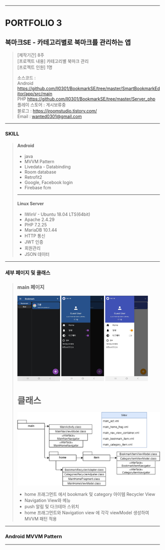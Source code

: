 * * *
# PORTFOLIO 3 
## 북마크SE - 카테고리별로 북마크를 관리하는 앱 
>[제작기간] 8주     
>[프로젝트 내용] 카테고리별 북마크 관리    
>[프로젝트 인원] 1명    
>
>소스코드 :    
>Android <https://github.com/ll0301/BookmarkSE/tree/master/SmartBookmarkEditor/app/src/main>     
>PHP <https://github.com/ll0301/BookmarkSE/tree/master/Server_php>     
>플레이 스토어 : 게시보류중    
>블로그 : <https://jroomstudio.tistory.com/>    
>Email : <wanted0301@gmail.com> 
>
* * *
### SKILL
  > #### Android    
  >  * java    
  >  * MVVM Pattern
  >  * Livedata - Databinding
  >  * Room database 
  >  * Retrofit2
  >  * Google, Facebook login
  >  * Firebase fcm 
  >  ***
  > #### Linux Server
  >  * IWinV - Ubuntu 18.04 LTS(64bit)
  >  * Apache 2.4.29
  >  * PHP 7.2.25
  >  * MariaDB 10.1.44
  >  * HTTP 통신 
  >  * JWT 인증 
  >  * 회원관리 
  >  * JSON 데이터  
* * *
### 세부 페이지 및 클래스 
  > ### main 페이지 
  > <img src="./GithubImage/screenshot/Screenshot_home.jpg" width="30%" height="25%"></img>
  > <img src="./GithubImage/screenshot/Screenshot_darkTheme_1.jpg" width="30%" height="25%"></img>
  > <img src="./GithubImage/screenshot/Screenshot_darkTheme_2.jpg" width="30%" height="25%"></img>  
  > # 클래스
  > <img src="./GithubImage/class/BookmarkSE_main.png"></img>
  >
  >  * home 프래그먼트 에서 bookmark 및 category 아이템 Recycler View
  >  * Navigation View와 메뉴 
  >  * push 알림 및 다크테마 스위치
  >  * home 프래그먼트와 Navigation view 에 각각 viewModel 생성하여 MVVM 패턴 적용   
* * *
### Android MVVM Pattern
* * *                      
